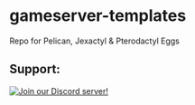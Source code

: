 # gameserver-templates
Repo for Pelican, Jexactyl & Pterodactyl Eggs

## Support:
[![Join our Discord server!](https://invidget.switchblade.xyz/raurR4vshX)](http://discord.gg/raurR4vshX)
